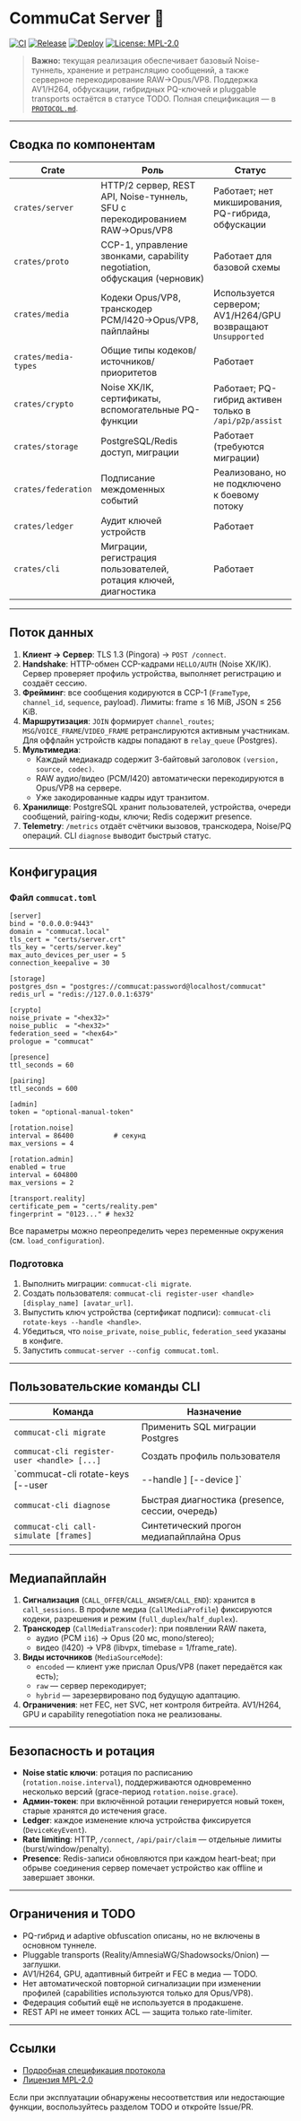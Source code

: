 # CommuCat Server 🐾

[![CI](https://github.com/ducheved/commucat/actions/workflows/ci.yml/badge.svg)](https://github.com/ducheved/commucat/actions/workflows/ci.yml)
[![Release](https://github.com/ducheved/commucat/actions/workflows/release.yml/badge.svg)](https://github.com/ducheved/commucat/actions/workflows/release.yml)
[![Deploy](https://github.com/ducheved/commucat/actions/workflows/deploy.yml/badge.svg)](https://github.com/ducheved/commucat/actions/workflows/deploy.yml)
[![License: MPL-2.0](https://img.shields.io/badge/License-MPL--2.0-orange.svg)](LICENSE)

> **Важно:** текущая реализация обеспечивает базовый Noise-туннель, хранение и ретрансляцию сообщений, а также серверное перекодирование RAW→Opus/VP8. Поддержка AV1/H264, обфускации, гибридных PQ-ключей и pluggable transports остаётся в статусе TODO. Полная спецификация — в [`PROTOCOL.md`](PROTOCOL.md).

---

## Сводка по компонентам

| Crate | Роль | Статус |
|-------|------|--------|
| `crates/server` | HTTP/2 сервер, REST API, Noise-туннель, SFU с перекодированием RAW→Opus/VP8 | Работает; нет микширования, PQ-гибрида, обфускации |
| `crates/proto` | CCP-1, управление звонками, capability negotiation, обфускация (черновик) | Работает для базовой схемы |
| `crates/media` | Кодеки Opus/VP8, транскодер PCM/I420→Opus/VP8, пайплайны | Используется сервером; AV1/H264/GPU возвращают `Unsupported` |
| `crates/media-types` | Общие типы кодеков/источников/приоритетов | Работает |
| `crates/crypto` | Noise XK/IK, сертификаты, вспомогательные PQ-функции | Работает; PQ-гибрид активен только в `/api/p2p/assist` |
| `crates/storage` | PostgreSQL/Redis доступ, миграции | Работает (требуются миграции) |
| `crates/federation` | Подписание междоменных событий | Реализовано, но не подключено к боевому потоку |
| `crates/ledger` | Аудит ключей устройств | Работает |
| `crates/cli` | Миграции, регистрация пользователей, ротация ключей, диагностика | Работает |

---

## Поток данных

1. **Клиент → Сервер**: TLS 1.3 (Pingora) → `POST /connect`.
2. **Handshake**: HTTP-обмен CCP-кадрами `HELLO/AUTH` (Noise XK/IK). Сервер проверяет профиль устройства, выполняет регистрацию и создаёт сессию.
3. **Фрейминг**: все сообщения кодируются в CCP-1 (`FrameType`, `channel_id`, `sequence`, payload). Лимиты: frame ≤ 16 MiB, JSON ≤ 256 KiB.
4. **Маршрутизация**: `JOIN` формирует `channel_routes`; `MSG`/`VOICE_FRAME`/`VIDEO_FRAME` ретранслируются активным участникам. Для оффлайн устройств кадры попадают в `relay_queue` (Postgres).
5. **Мультимедиа**:
   - Каждый медиакадр содержит 3-байтовый заголовок `(version, source, codec)`.
   - RAW аудио/видео (PCM/I420) автоматически перекодируются в Opus/VP8 на сервере.
   - Уже закодированные кадры идут транзитом.
6. **Хранилище**: PostgreSQL хранит пользователей, устройства, очереди сообщений, pairing-коды, ключи; Redis содержит presence.
7. **Telemetry**: `/metrics` отдаёт счётчики вызовов, транскодера, Noise/PQ операций. CLI `diagnose` выводит быстрый статус.

---

## Конфигурация

### Файл `commucat.toml`
```
[server]
bind = "0.0.0.0:9443"
domain = "commucat.local"
tls_cert = "certs/server.crt"
tls_key = "certs/server.key"
max_auto_devices_per_user = 5
connection_keepalive = 30

[storage]
postgres_dsn = "postgres://commucat:password@localhost/commucat"
redis_url = "redis://127.0.0.1:6379"

[crypto]
noise_private = "<hex32>"
noise_public  = "<hex32>"
federation_seed = "<hex64>"
prologue = "commucat"

[presence]
ttl_seconds = 60

[pairing]
ttl_seconds = 600

[admin]
token = "optional-manual-token"

[rotation.noise]
interval = 86400          # секунд
max_versions = 4

[rotation.admin]
enabled = true
interval = 604800
max_versions = 2

[transport.reality]
certificate_pem = "certs/reality.pem"
fingerprint = "0123..." # hex32
```

Все параметры можно переопределить через переменные окружения (см. `load_configuration`).

### Подготовка
1. Выполнить миграции: `commucat-cli migrate`.
2. Создать пользователя: `commucat-cli register-user <handle> [display_name] [avatar_url]`.
3. Выпустить ключ устройства (сертификат подписи): `commucat-cli rotate-keys --handle <handle>`.
4. Убедиться, что `noise_private`, `noise_public`, `federation_seed` указаны в конфиге.
5. Запустить `commucat-server --config commucat.toml`.

---

## Пользовательские команды CLI

| Команда | Назначение |
|---------|------------|
| `commucat-cli migrate` | Применить SQL миграции Postgres |
| `commucat-cli register-user <handle> [...]` | Создать профиль пользователя |
| `commucat-cli rotate-keys [--user <id> | --handle <handle>] [--device <id>]` | Выпустить новую пару ключей устройства и сертификат |
| `commucat-cli diagnose` | Быстрая диагностика (presence, сессии, очередь) |
| `commucat-cli call-simulate [frames]` | Синтетический прогон медиапайплайна Opus |

---

## Медиапайплайн

1. **Сигнализация** (`CALL_OFFER`/`CALL_ANSWER`/`CALL_END`): хранится в `call_sessions`. В профиле медиa (`CallMediaProfile`) фиксируются кодеки, разрешения и режим (`full_duplex`/`half_duplex`).
2. **Транскодер** (`CallMediaTranscoder`): при появлении RAW пакета,
   - аудио (PCM `i16`) → Opus (20 мс, mono/stereo);
   - видео (I420) → VP8 (libvpx, timebase = 1/frame_rate).
3. **Виды источников** (`MediaSourceMode`):
   - `encoded` — клиент уже прислал Opus/VP8 (пакет передаётся как есть);
   - `raw` — сервер перекодирует;
   - `hybrid` — зарезервировано под будущую адаптацию.
4. **Ограничения**: нет FEC, нет SVC, нет контроля битрейта. AV1/H264, GPU и capability renegotiation пока не реализованы.

---

## Безопасность и ротация

- **Noise static ключи**: ротация по расписанию (`rotation.noise.interval`), поддерживаются одновременно несколько версий (grace-период `rotation.noise.grace`).
- **Админ-токен**: при включённой ротации генерируется новый токен, старые хранятся до истечения grace.
- **Ledger**: каждое изменение ключа устройства фиксируется (`DeviceKeyEvent`).
- **Rate limiting**: HTTP, `/connect`, `/api/pair/claim` — отдельные лимиты (burst/window/penalty).
- **Presence**: Redis-записи обновляются при каждом heart-beat; при обрыве соединения сервер помечает устройство как offline и завершает звонки.

---

## Ограничения и TODO

- PQ-гибрид и adaptive obfuscation описаны, но не включены в основном туннеле.
- Pluggable transports (Reality/AmnesiaWG/Shadowsocks/Onion) — заглушки.
- AV1/H264, GPU, адаптивный битрейт и FEC в медиа — TODO.
- Нет автоматической повторной сигнализации при изменении профилей (capabilities используются только для Opus/VP8).
- Федерация событий ещё не используется в продакшене.
- REST API не имеет тонких ACL — защита только rate-limiter.

---

## Ссылки
- [Подробная спецификация протокола](PROTOCOL.md)
- [Лицензия MPL-2.0](LICENSE)

Если при эксплуатации обнаружены несоответствия или недостающие функции, воспользуйтесь разделом TODO и откройте Issue/PR.
